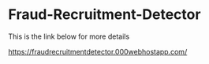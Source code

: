 # Fraud-Recruitment-Detector

This is the link below for more details

https://fraudrecruitmentdetector.000webhostapp.com/
